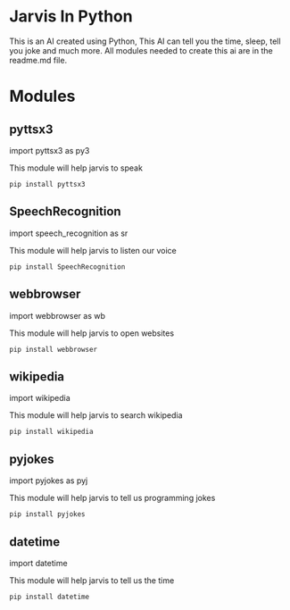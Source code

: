 # Jarvis In Python
This is an AI created using Python, This AI can tell you the time, sleep, tell you joke and much more. All modules needed to create this ai are in the readme.md file.

# Modules
## pyttsx3
import pyttsx3 as py3

This module will help jarvis to speak

```
pip install pyttsx3
```

## SpeechRecognition
import speech_recognition as sr

This module will help jarvis to listen our voice 

```
pip install SpeechRecognition
```

## webbrowser
import webbrowser as wb

This module will help jarvis to open websites

```
pip install webbrowser
```

## wikipedia
import wikipedia

This module will help jarvis to search wikipedia

```
pip install wikipedia
```

## pyjokes
import pyjokes as pyj

This module will help jarvis to tell us programming jokes

```
pip install pyjokes
```

## datetime
import datetime

This module will help jarvis to tell us the time

```
pip install datetime
```
